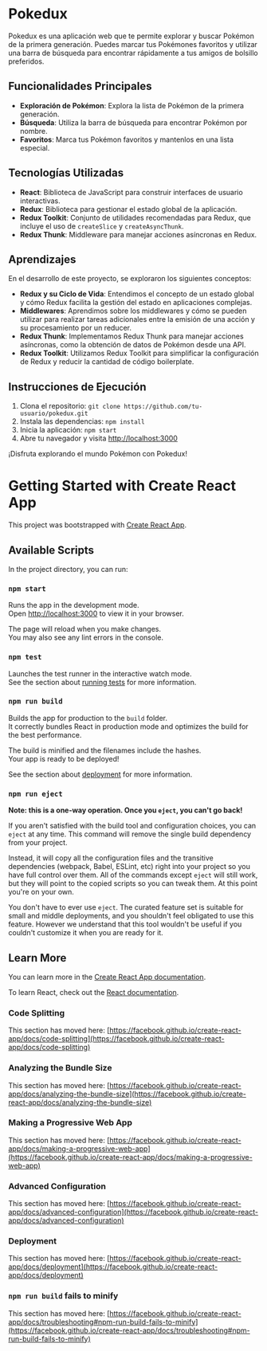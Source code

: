 # Pokedux

Pokedux es una aplicación web que te permite explorar y buscar Pokémon de la primera generación. Puedes marcar tus Pokémones favoritos y utilizar una barra de búsqueda para encontrar rápidamente a tus amigos de bolsillo preferidos.

## Funcionalidades Principales

- **Exploración de Pokémon**: Explora la lista de Pokémon de la primera generación.
- **Búsqueda**: Utiliza la barra de búsqueda para encontrar Pokémon por nombre.
- **Favoritos**: Marca tus Pokémon favoritos y mantenlos en una lista especial.

## Tecnologías Utilizadas

- **React**: Biblioteca de JavaScript para construir interfaces de usuario interactivas.
- **Redux**: Biblioteca para gestionar el estado global de la aplicación.
- **Redux Toolkit**: Conjunto de utilidades recomendadas para Redux, que incluye el uso de `createSlice` y `createAsyncThunk`.
- **Redux Thunk**: Middleware para manejar acciones asíncronas en Redux.

## Aprendizajes

En el desarrollo de este proyecto, se exploraron los siguientes conceptos:

- **Redux y su Ciclo de Vida**: Entendimos el concepto de un estado global y cómo Redux facilita la gestión del estado en aplicaciones complejas.
- **Middlewares**: Aprendimos sobre los middlewares y cómo se pueden utilizar para realizar tareas adicionales entre la emisión de una acción y su procesamiento por un reducer.
- **Redux Thunk**: Implementamos Redux Thunk para manejar acciones asíncronas, como la obtención de datos de Pokémon desde una API.
- **Redux Toolkit**: Utilizamos Redux Toolkit para simplificar la configuración de Redux y reducir la cantidad de código boilerplate.

## Instrucciones de Ejecución

1. Clona el repositorio: `git clone https://github.com/tu-usuario/pokedux.git`
2. Instala las dependencias: `npm install`
3. Inicia la aplicación: `npm start`
4. Abre tu navegador y visita [http://localhost:3000](http://localhost:3000)

¡Disfruta explorando el mundo Pokémon con Pokedux!




# Getting Started with Create React App

This project was bootstrapped with [Create React App](https://github.com/facebook/create-react-app).

## Available Scripts

In the project directory, you can run:

### `npm start`

Runs the app in the development mode.\
Open [http://localhost:3000](http://localhost:3000) to view it in your browser.

The page will reload when you make changes.\
You may also see any lint errors in the console.

### `npm test`

Launches the test runner in the interactive watch mode.\
See the section about [running tests](https://facebook.github.io/create-react-app/docs/running-tests) for more information.

### `npm run build`

Builds the app for production to the `build` folder.\
It correctly bundles React in production mode and optimizes the build for the best performance.

The build is minified and the filenames include the hashes.\
Your app is ready to be deployed!

See the section about [deployment](https://facebook.github.io/create-react-app/docs/deployment) for more information.

### `npm run eject`

**Note: this is a one-way operation. Once you `eject`, you can't go back!**

If you aren't satisfied with the build tool and configuration choices, you can `eject` at any time. This command will remove the single build dependency from your project.

Instead, it will copy all the configuration files and the transitive dependencies (webpack, Babel, ESLint, etc) right into your project so you have full control over them. All of the commands except `eject` will still work, but they will point to the copied scripts so you can tweak them. At this point you're on your own.

You don't have to ever use `eject`. The curated feature set is suitable for small and middle deployments, and you shouldn't feel obligated to use this feature. However we understand that this tool wouldn't be useful if you couldn't customize it when you are ready for it.

## Learn More

You can learn more in the [Create React App documentation](https://facebook.github.io/create-react-app/docs/getting-started).

To learn React, check out the [React documentation](https://reactjs.org/).

### Code Splitting

This section has moved here: [https://facebook.github.io/create-react-app/docs/code-splitting](https://facebook.github.io/create-react-app/docs/code-splitting)

### Analyzing the Bundle Size

This section has moved here: [https://facebook.github.io/create-react-app/docs/analyzing-the-bundle-size](https://facebook.github.io/create-react-app/docs/analyzing-the-bundle-size)

### Making a Progressive Web App

This section has moved here: [https://facebook.github.io/create-react-app/docs/making-a-progressive-web-app](https://facebook.github.io/create-react-app/docs/making-a-progressive-web-app)

### Advanced Configuration

This section has moved here: [https://facebook.github.io/create-react-app/docs/advanced-configuration](https://facebook.github.io/create-react-app/docs/advanced-configuration)

### Deployment

This section has moved here: [https://facebook.github.io/create-react-app/docs/deployment](https://facebook.github.io/create-react-app/docs/deployment)

### `npm run build` fails to minify

This section has moved here: [https://facebook.github.io/create-react-app/docs/troubleshooting#npm-run-build-fails-to-minify](https://facebook.github.io/create-react-app/docs/troubleshooting#npm-run-build-fails-to-minify)

